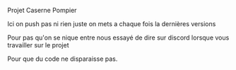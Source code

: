 Projet Caserne Pompier 

Ici on push pas ni rien juste on mets a chaque fois la dernières versions

Pour pas qu'on se nique entre nous essayé de dire sur discord lorsque vous travailler sur le projet 

Pour que du code ne disparaisse pas. 